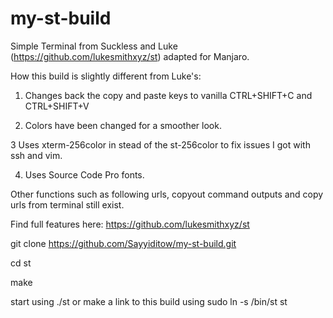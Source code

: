 # my-st-build
Simple Terminal from Suckless and Luke (https://github.com/lukesmithxyz/st) adapted for Manjaro.

How this build is slightly different from Luke's:
1. Changes back the copy and paste keys to vanilla CTRL+SHIFT+C and CTRL+SHIFT+V

2. Colors have been changed for a smoother look.

3  Uses xterm-256color in stead of the st-256color to fix issues I got with ssh and vim.

4. Uses Source Code Pro fonts.

Other functions such as following urls, copyout command outputs and copy urls from terminal still exist. 

Find full features here:
https://github.com/lukesmithxyz/st

git clone https://github.com/Sayyiditow/my-st-build.git 

cd st

make

start using ./st or make a link to this build using sudo ln -s /bin/st st
